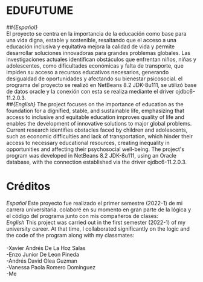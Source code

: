 # EDUFUTUME
##*{Español}*
<br>
El proyecto se centra en la importancia de la educación como base para una vida digna, estable y sostenible, resaltando que el acceso a una educación inclusiva y equitativa mejora la calidad de vida y permite desarrollar soluciones innovadoras para grandes problemas globales. Las investigaciones actuales identifican obstáculos que enfrentan niños, niñas y adolescentes, como dificultades económicas y falta de transporte, que impiden su acceso a recursos educativos necesarios, generando desigualdad de oportunidades y afectando su bienestar psicosocial.
el programa del proyecto se realizó en NetBeans 8.2 JDK-8u111, se utilizó base de datos oracle y la conexión con esta se realiza mediante el driver ojdbc6-11.2.0.3.
<br>
##*{English}*
The project focuses on the importance of education as the foundation for a dignified, stable, and sustainable life, emphasizing that access to inclusive and equitable education improves quality of life and enables the development of innovative solutions to major global problems. Current research identifies obstacles faced by children and adolescents, such as economic difficulties and lack of transportation, which hinder their access to necessary educational resources, creating inequality in opportunities and affecting their psychosocial well-being.
The project's program was developed in NetBeans 8.2 JDK-8u111, using an Oracle database, with the connection established via the driver ojdbc6-11.2.0.3.

# Créditos
*Español*
Este proyecto fue realizado el primer semestre (2022-1) de mi carrera universitaria. colaboré en su momento en gran parte de la lógica y el código del programa junto con mis compañeros de clases:
<br>
*English*
This project was carried out in the first semester (2022-1) of my university career. At that time, I collaborated significantly on the logic and the code of the program along with my classmates:
<br>
<br>
-Xavier Andrés De La Hoz Salas<br>
-Enzo Junior De Leon Pineda<br>
-Andrés David Olea Guzman<br>
-Vanessa Paola Romero Domínguez<br>
-Me
